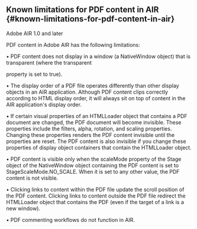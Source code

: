 ## Known limitations for PDF content in AIR {#known-limitations-for-pdf-content-in-air}

Adobe AIR 1.0 and later

PDF content in Adobe AIR has the following limitations:

• PDF content does not display in a window (a NativeWindow object) that is transparent (where the transparent

property is set to true).

• The display order of a PDF file operates differently than other display objects in an AIR application. Although PDF content clips correctly according to HTML display order, it will always sit on top of content in the AIR application&#039;s display order.

• If certain visual properties of an HTMLLoader object that contains a PDF document are changed, the PDF document will become invisible. These properties include the filters, alpha, rotation, and scaling properties. Changing these properties renders the PDF content invisible until the properties are reset. The PDF content is also invisible if you change these properties of display object containers that contain the HTMLLoader object.

• PDF content is visible only when the scaleMode property of the Stage object of the NativeWindow object containing the PDF content is set to StageScaleMode.NO_SCALE. When it is set to any other value, the PDF content is not visible.

• Clicking links to content within the PDF file update the scroll position of the PDF content. Clicking links to content outside the PDF file redirect the HTMLLoader object that contains the PDF (even if the target of a link is a new window).

• PDF commenting workflows do not function in AIR.